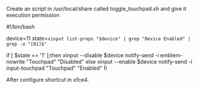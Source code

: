 Create an script in /usr/local/share called toggle_touchpad.sh and give it execution permission


#!/bin/bash

device=11
state=`xinput list-props "$device" | grep "Device Enabled" | grep -o "[01]$"`

if [ $state == '1' ];then
  xinput --disable $device
  notify-send -i emblem-nowrite "Touchpad" "Disabled"
else
  xinput --enable $device
  notify-send -i input-touchpad "Touchpad" "Enabled"
fi


After configure shortcut in xfce4.
